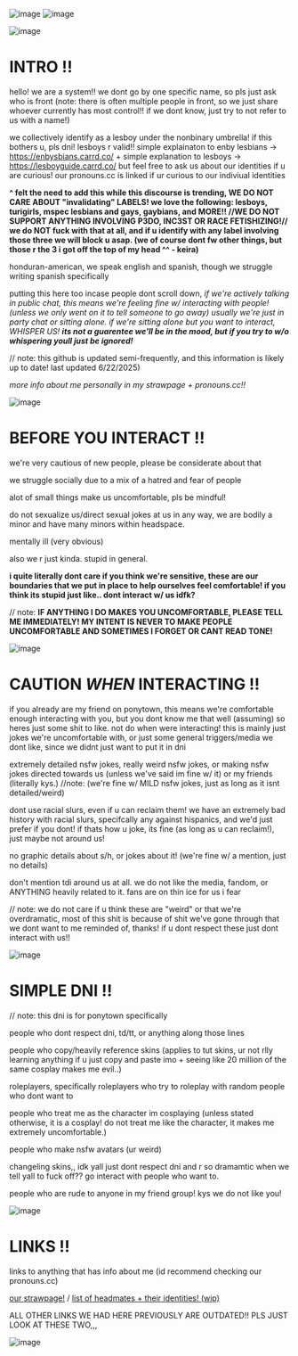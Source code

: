 ![image](https://github.com/user-attachments/assets/a068b101-255c-44a8-b9ec-d35939493f56)
![image](https://github.com/user-attachments/assets/dbf80dd2-f190-4ae4-9eac-442a684fcc1d)


![image](https://github.com/user-attachments/assets/d2093a95-adb2-403c-890e-ce89dcd1e49d)


# INTRO !!

hello! we are a system!! we dont go by one specific name, so pls just ask who is front (note: there is often multiple people in front, so we just share whoever currently has most control!! if we dont know, just try to not refer to us with a name!)

we collectively identify as a lesboy under the nonbinary umbrella! if this bothers u, pls dni! lesboys r valid!! simple explainaton to enby lesbians -> https://enbysbians.carrd.co/ + simple explanation to lesboys -> https://lesboyguide.carrd.co/ but feel free to ask us about our identities if u are curious! our pronouns.cc is linked if ur curious to our indiviual identities

**^ felt the need to add this while this discourse is trending, WE DO NOT CARE ABOUT "invalidating" LABELS! we love the following: lesboys, turigirls, mspec lesbians and gays, gaybians, and MORE!! //WE DO NOT SUPPORT ANYTHING INVOLVING P3DO, INC3ST OR RACE FETISHIZING!// we do NOT fuck with that at all, and if u identify with any label involving those three we will block u asap.  (we of course dont fw other things, but those r the 3 i got off the top of my head ^^ - keira)**

honduran-american, we speak english and spanish, though we struggle writing spanish specifically 

putting this here too incase people dont scroll down, *if we're actively talking in public chat, this means we're feeling fine w/ interacting with people! (unless we only went on it to tell someone to go away) usually we're just in party chat or sitting alone. if we're sitting alone but you want to interact, WHISPER US! **its not a guarentee we'll be in the mood, but if you try to w/o whispering youll just be ignored!***

// note: this github is updated semi-frequently, and this information is likely up to date! last updated 6/22/2025)

*more info about me personally in my strawpage + pronouns.cc!!*

![image](https://github.com/user-attachments/assets/d2093a95-adb2-403c-890e-ce89dcd1e49d)


# BEFORE YOU INTERACT !!

we're very cautious of new people, please be considerate about that

we struggle socially due to a mix of a hatred and fear of people

alot of small things make us uncomfortable, pls be mindful!

do not sexualize us/direct sexual jokes at us in any way, we are bodily a minor and have many minors within headspace.

mentally ill (very obvious)

also we r just kinda. stupid in general.

**i quite literally dont care if you think we're sensitive, these are our boundaries that we put in place to help ourselves feel comfortable! if you think its stupid just like.. dont interact w/ us idfk?**

// note: **IF ANYTHING I DO MAKES YOU UNCOMFORTABLE, PLEASE TELL ME IMMEDIATELY! MY INTENT IS NEVER TO MAKE PEOPLE UNCOMFORTABLE AND SOMETIMES I FORGET OR CANT READ TONE!**

![image](https://github.com/user-attachments/assets/d2093a95-adb2-403c-890e-ce89dcd1e49d)


# CAUTION *WHEN* INTERACTING !!

if you already are my friend on ponytown, this means we're comfortable enough interacting with you, but you dont know me that well (assuming) so heres just some shit to like. not do when were interacting! this is mainly just jokes we're uncomfortable with, or just some general triggers/media we dont like, since we didnt just want to put it in dni

extremely detailed nsfw jokes, really weird nsfw jokes, or making nsfw jokes directed towards us (unless we've said im fine w/ it) or my friends (literally kys.) //note: (we're fine w/ MILD nsfw jokes, just as long as it isnt detailed/weird)

dont use racial slurs, even if u can reclaim them! we have an extremely bad history with racial slurs, specifcally any against hispanics, and we'd just prefer if you dont! if thats how u joke, its fine (as long as u can reclaim!), just maybe not around us!

no graphic details about s/h, or jokes about it! (we're fine w/ a mention, just no details)

don't mention tdi around us at all. we do not like the media, fandom, or ANYTHING heavily related to it. fans are on thin ice for us i fear

// note: we do not care if u think these are "weird" or that we're overdramatic, most of this shit is because of shit we've gone through that we dont want to me reminded of, thanks! if u dont respect these just dont interact with us!!

![image](https://github.com/user-attachments/assets/d2093a95-adb2-403c-890e-ce89dcd1e49d)


# SIMPLE DNI !!

// note: this dni is for ponytown specifically

people who dont respect dni, td/tt, or anything along those lines

people who copy/heavily reference skins (applies to tut skins, ur not rlly learning anything if u just copy and paste imo + seeing like 20 million of the same cosplay makes me evil..)

roleplayers, specifically roleplayers who try to roleplay with random people who dont want to

people who treat me as the character im cosplaying (unless stated otherwise, it is a cosplay! do not treat me like the character, it makes me extremely uncomfortable.)

people who make nsfw avatars (ur weird)

changeling skins,, idk yall just dont respect dni and r so dramamtic when we tell yall to fuck off?? go interact with people who want to.

people who are rude to anyone in my friend group! kys we do not like you!

![image](https://github.com/user-attachments/assets/d2093a95-adb2-403c-890e-ce89dcd1e49d)

# LINKS !!

links to anything that has info about me (id recommend checking our pronouns.cc)

[our strawpage!](https://theovergrownnetwork.straw.page) / [list of headmates + their identities! (wip)](https://pronouns.cc/@lyraevergreen)

ALL OTHER LINKS WE HAD HERE PREVIOUSLY ARE OUTDATED!! PLS JUST LOOK AT THESE TWO,,,

![image](https://github.com/user-attachments/assets/d2093a95-adb2-403c-890e-ce89dcd1e49d)

